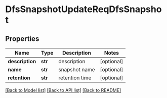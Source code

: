 # DfsSnapshotUpdateReqDfsSnapshot

## Properties
Name | Type | Description | Notes
------------ | ------------- | ------------- | -------------
**description** | **str** | description | [optional] 
**name** | **str** | snapshot name | [optional] 
**retention** | **str** | retention time | [optional] 

[[Back to Model list]](../README.md#documentation-for-models) [[Back to API list]](../README.md#documentation-for-api-endpoints) [[Back to README]](../README.md)


